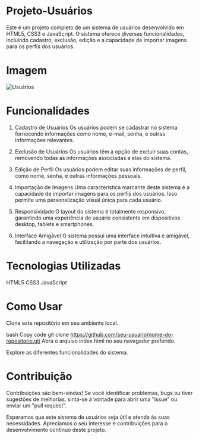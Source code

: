# Projeto-Usuários

Este é um projeto completo de um sistema de usuários desenvolvido em HTML5, CSS3 e JavaScript. O sistema oferece diversas funcionalidades, incluindo cadastro, exclusão, edição e a capacidade de importar imagens para os perfis dos usuários.

# Imagem
![Usuários](https://github.com/Cassiano-Hoffmann/Projeto-Usu-rios/assets/117099774/cab0c7df-34b5-48b6-9e3a-34527e468a4f)

# Funcionalidades
1. Cadastro de Usuários
Os usuários podem se cadastrar no sistema fornecendo informações como nome, e-mail, senha, e outras informações relevantes.

2. Exclusão de Usuários
Os usuários têm a opção de excluir suas contas, removendo todas as informações associadas a elas do sistema.

3. Edição de Perfil
Os usuários podem editar suas informações de perfil, como nome, senha, e outras informações pessoais.

4. Importação de Imagens
Uma característica marcante deste sistema é a capacidade de importar imagens para os perfis dos usuários. Isso permite uma personalização visual única para cada usuário.

5. Responsividade
O layout do sistema é totalmente responsivo, garantindo uma experiência de usuário consistente em dispositivos desktop, tablets e smartphones.

6. Interface Amigável
O sistema possui uma interface intuitiva e amigável, facilitando a navegação e utilização por parte dos usuários.

# Tecnologias Utilizadas
HTML5
CSS3
JavaScript

# Como Usar
Clone este repositório em seu ambiente local.

bash
Copy code
git clone https://github.com/seu-usuario/nome-do-repositorio.git
Abra o arquivo index.html no seu navegador preferido.

Explore as diferentes funcionalidades do sistema.

# Contribuição
Contribuições são bem-vindas! Se você identificar problemas, bugs ou tiver sugestões de melhorias, sinta-se à vontade para abrir uma "issue" ou enviar um "pull request".

Esperamos que este sistema de usuários seja útil e atenda às suas necessidades. Apreciamos o seu interesse e contribuições para o desenvolvimento contínuo deste projeto.





